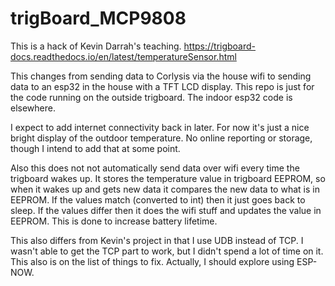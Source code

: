 # trigBoard_MCP9808

This is a hack of Kevin Darrah's teaching.  https://trigboard-docs.readthedocs.io/en/latest/temperatureSensor.html

This changes from sending data to Corlysis via the house wifi to sending data to an esp32 in the house with a TFT LCD display.  This repo is just for the code running on the outside trigboard.  The indoor esp32 code is elsewhere.

I expect to add internet connectivity back in later.  For now it's just a nice bright display of the outdoor temperature.  No online reporting or storage, though I intend to add that at some point.

Also this does not not automatically send data over wifi every time the trigboard wakes up.  It stores the temperature value in trigboard EEPROM, so when it wakes up and gets new data it compares the new data to what is in EEPROM.  If the values match (converted to int) then it just goes back to sleep.  If the values differ then it does the wifi stuff and updates the value in EEPROM.  This is done to increase battery lifetime.

This also differs from Kevin's project in that I use UDB instead of TCP.  I wasn't able to get the TCP part to work, but I didn't spend a lot of time on it.  This also is on the list of things to fix.  Actually, I should explore using ESP-NOW.
